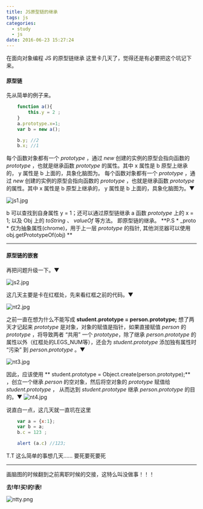 ```yaml
---
title: JS原型链的继承
tags: js
categories:
  - study
  - js
date: 2016-06-23 15:27:24
---
```


在面向对象编程 JS 的原型链继承 这里卡几天了，觉得还是有必要把这个坑记下来。

#### 原型链
先从简单的例子来。
```javascript
    function a(){
        this.y = 2 ;            
    }
    a.prototype.x=1;
    var b = new a();        

    b.y; //2
    b.x; //1

```
每个函数对象都有一个 *prototype* ，通过 *new* 创建的实例的原型会指向函数的 *prototype* ，也就是继承函数 *prototype* 的属性。其中 x 属性是 b 原型上继承的， y 属性是 b 上面的，具象化脑图为。 每个函数对象都有一个 *prototype* ，通过 *new* 创建的实例的原型会指向函数的 *prototype* ，也就是继承函数 *prototype* 的属性。其中 x 属性是 b 原型上继承的， y 属性是 b 上面的，具象化脑图为。▼
<!--more-->

![js1.jpg](.\nt1.jpg)

b 可以查找到自身属性 y = 1；还可以通过原型链继承 a 函数 *prototype* 上的 x = 1; 以及 Obj 上的 *toString* 、 *valueOf* 等方法。 即原型链的继承。
**P.S * _proto * 仅为抽象属性(chrome)，用于上一层 *prototype* 的指针, 其他浏览器可以使用 obj.getPrototypeOf(obj) **

<hr/>

#### 原型链的嵌套
再把问题升级一下。▼


![js2.jpg](.\js2.jpg)

这几天主要是卡在红框处，先来看红框之前的代码。▼

![nt2.jpg](.\nt2.jpg)

之前一直在想为什么不能写成  **student.prototype = person.prototype;** 想了两天才记起来 *prototype* 是对象，对象的赋值是指针，如果直接赋值 *person* 的 *prototype* ，将导致两者 “共用” 一个 *prototype*，除了继承 *person.prototype* 的属性以外（红框处的LEGS_NUM等），还会为 *student.prototype* 添加独有属性时 “污染” 到 *person.prototype* 。▼

![nt3.jpg](.\nt3.jpg)


因此，应该使用 ** student.prototype = Object.create(person.prototype);** ，创立一个继承 *person* 的空对象，然后将空对象的 *prototype* 赋值给 *student.prototype* ， 从而达到 *student.prototype* 继承 *person.prototype* 的目的。▼
![nt4.jpg](.\nt4.jpg)


说直白一点，这几天就一直坑在这里

```javascript
    var a = {x:1};
    var b = a;
    b.c = 123 ;

    alert (a.c) //123;

```

T.T 这么简单的事想几天…… 要死要死要死

<hr/>


画脑图的时候翻到之前离职时候的交接，这特么叫没做事！！！

**去!年!买!的!表!**

![ntty.png](.\ntty.png)
